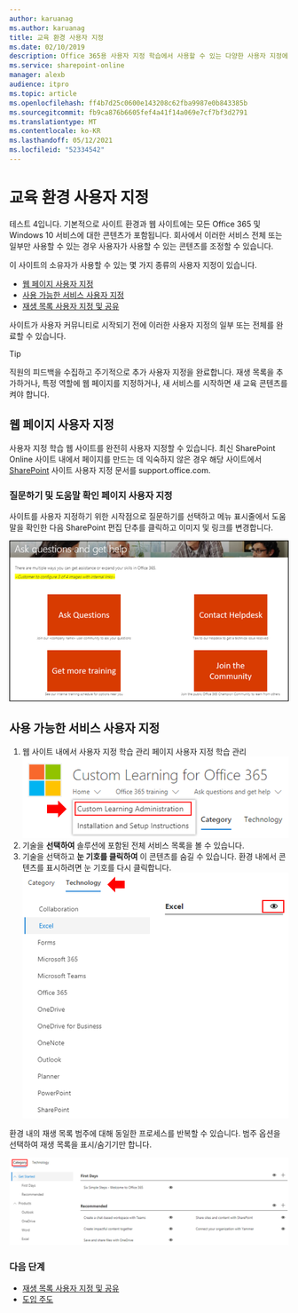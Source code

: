 ```yaml
---
author: karuanag
ms.author: karuanag
title: 교육 환경 사용자 지정
ms.date: 02/10/2019
description: Office 365용 사용자 지정 학습에서 사용할 수 있는 다양한 사용자 지정에 대해 자세히 알아보기
ms.service: sharepoint-online
manager: alexb
audience: itpro
ms.topic: article
ms.openlocfilehash: ff4b7d25c0600e143208c62fba9987e0b843385b
ms.sourcegitcommit: fb9ca876b6605fef4a41f14a069e7cf7bf3d2791
ms.translationtype: MT
ms.contentlocale: ko-KR
ms.lasthandoff: 05/12/2021
ms.locfileid: "52334542"
---
```

# <a name="customize-the-training-experience"></a>교육 환경 사용자 지정

테스트 4입니다. 기본적으로 사이트 환경과 웹 사이트에는 모든 Office 365 및 Windows 10 서비스에 대한 콘텐츠가 포함됩니다.  회사에서 이러한 서비스 전체 또는 일부만 사용할 수 있는 경우 사용자가 사용할 수 있는 콘텐츠를 조정할 수 있습니다.  

이 사이트의 소유자가 사용할 수 있는 몇 가지 종류의 사용자 지정이 있습니다. 

- [웹 페이지 사용자 지정](#customizing-web-pages)
- [사용 가능한 서비스 사용자 지정](#customize-available-services)
- [재생 목록 사용자 지정 및 공유](customplaylist.md)

사이트가 사용자 커뮤니티로 시작되기 전에 이러한 사용자 지정의 일부 또는 전체를 완료할 수 있습니다.  

> [!TIP]
> 직원의 피드백을 수집하고 주기적으로 추가 사용자 지정을 완료합니다.  재생 목록을 추가하거나, 특정 역할에 웹 페이지를 지정하거나, 새 서비스를 시작하면 새 교육 콘텐츠를 켜야 합니다. 

## <a name="customizing-web-pages"></a>웹 페이지 사용자 지정

사용자 지정 학습 웹 사이트를 완전히 사용자 지정할 수 있습니다. 최신 SharePoint Online 사이트 내에서 페이지를 만드는 데 익숙하지 않은 경우 해당 사이트에서 [SharePoint](https://support.office.com/article/customize-your-sharepoint-site-320b43e5-b047-4fda-8381-f61e8ac7f59b) 사이트 사용자 지정 문서를 support.office.com. 

### <a name="customize-the-ask-questions-and-get-help-page"></a>질문하기 **및 도움말 확인 페이지 사용자** 지정

사이트를 사용자 지정하기 위한 시작점으로 질문하기를 선택하고 메뉴 표시줄에서 도움말을 확인한 다음 SharePoint 편집 단추를 클릭하고 이미지 및 링크를 변경합니다. 

![질문하기 및 도움말 창](media/custom_ask.png)

## <a name="customize-available-services"></a>사용 가능한 서비스 사용자 지정

1.  웹 사이트 내에서 사용자 지정 학습 관리 페이지 사용자 지정 학습 관리 ![ 선택으로 이동합니다.](media/custom_admin.png)
1. 기술을 **선택하여** 솔루션에 포함된 전체 서비스 목록을 볼 수 있습니다.
1. 기술을 선택하고 **눈 기호를 클릭하여** 이 콘텐츠를 숨길 수 있습니다.  환경 내에서 콘텐츠를 표시하려면 눈 기호를 다시 클릭합니다. 
![custom](media/custom_techlist.png)

환경 내의 재생 목록 범주에 대해 동일한 프로세스를 반복할 수 있습니다.  범주 옵션을 선택하여 재생 목록을 표시/숨기기만 합니다. 

![범주 선택](media/custom_cat.png)

### <a name="next-steps"></a>다음 단계

- [재생 목록 사용자 지정 및 공유](customplaylist.md)
- [도입 주도](driveadoption.md) 
